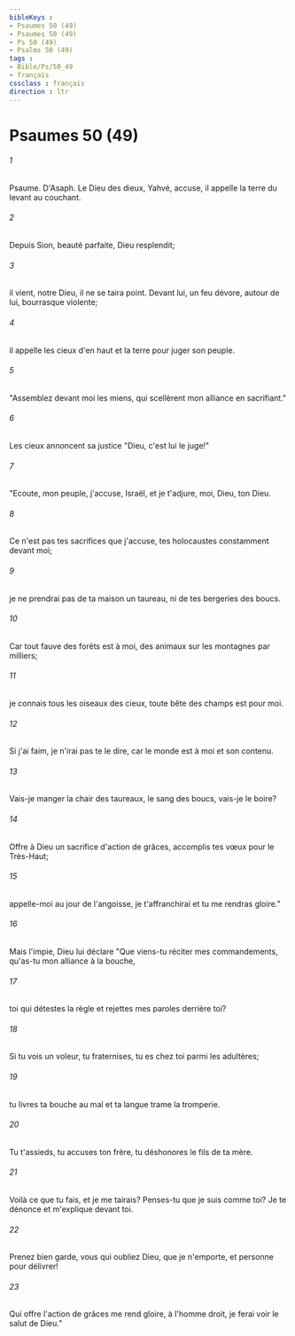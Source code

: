 ```yaml
---
bibleKeys : 
- Psaumes 50 (49)
- Psaumes 50 (49)
- Ps 50 (49)
- Psalms 50 (49)
tags : 
- Bible/Ps/50_49
- français
cssclass : français
direction : ltr
---
```


# Psaumes 50 (49)

###### 1
Psaume. D'Asaph. Le Dieu des dieux, Yahvé, accuse, il appelle la terre du levant au couchant.
###### 2
Depuis Sion, beauté parfaite, Dieu resplendit;
###### 3
il vient, notre Dieu, il ne se taira point. Devant lui, un feu dévore, autour de lui, bourrasque violente;
###### 4
il appelle les cieux d'en haut et la terre pour juger son peuple.
###### 5
"Assemblez devant moi les miens, qui scellèrent mon alliance en sacrifiant."
###### 6
Les cieux annoncent sa justice "Dieu, c'est lui le juge!"
###### 7
"Ecoute, mon peuple, j'accuse, Israël, et je t'adjure, moi, Dieu, ton Dieu.
###### 8
Ce n'est pas tes sacrifices que j'accuse, tes holocaustes constamment devant moi;
###### 9
je ne prendrai pas de ta maison un taureau, ni de tes bergeries des boucs.
###### 10
Car tout fauve des forêts est à moi, des animaux sur les montagnes par milliers;
###### 11
je connais tous les oiseaux des cieux, toute bête des champs est pour moi.
###### 12
Si j'ai faim, je n'irai pas te le dire, car le monde est à moi et son contenu.
###### 13
Vais-je manger la chair des taureaux, le sang des boucs, vais-je le boire?
###### 14
Offre à Dieu un sacrifice d'action de grâces, accomplis tes vœux pour le Très-Haut;
###### 15
appelle-moi au jour de l'angoisse, je t'affranchirai et tu me rendras gloire."
###### 16
Mais l'impie, Dieu lui déclare "Que viens-tu réciter mes commandements, qu'as-tu mon alliance à la bouche,
###### 17
toi qui détestes la règle et rejettes mes paroles derrière toi?
###### 18
Si tu vois un voleur, tu fraternises, tu es chez toi parmi les adultères;
###### 19
tu livres ta bouche au mal et ta langue trame la tromperie.
###### 20
Tu t'assieds, tu accuses ton frère, tu déshonores le fils de ta mère.
###### 21
Voilà ce que tu fais, et je me tairais? Penses-tu que je suis comme toi? Je te dénonce et m'explique devant toi.
###### 22
Prenez bien garde, vous qui oubliez Dieu, que je n'emporte, et personne pour délivrer!
###### 23
Qui offre l'action de grâces me rend gloire, à l'homme droit, je ferai voir le salut de Dieu."
